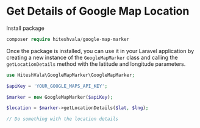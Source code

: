 # Get Details of Google Map Location

Install package

```php
composer require hiteshvala/google-map-marker
```

Once the package is installed, you can use it in your Laravel application by creating a new instance of the `GoogleMapMarker` class and calling the `getLocationDetails` method with the latitude and longitude parameters.

```php
use HiteshVala\GoogleMapMarker\GoogleMapMarker;

$apiKey = 'YOUR_GOOGLE_MAPS_API_KEY';

$marker = new GoogleMapMarker($apiKey);

$location = $marker->getLocationDetails($lat, $lng);

// Do something with the location details

```

